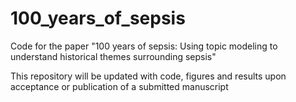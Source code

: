 # 100_years_of_sepsis
Code for the paper "100 years of sepsis: Using topic modeling to understand historical themes surrounding sepsis"

This repository will be updated with code, figures and results upon acceptance or publication of a submitted manuscript

